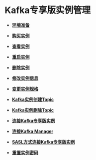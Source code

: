 # Kafka专享版实例管理<a name="dms-ug-180604011"></a>

-   **[环境准备](kafka专享版环境准备.md)**  

-   **[购买实例](kafka专享版购买实例.md)**  

-   **[查看实例](kafka专享版查看实例.md)**  

-   **[重启实例](kafka专享版重启实例.md)**  

-   **[删除实例](kafka专享版删除实例.md)**  

-   **[修改实例信息](kafka专享版修改实例信息.md)**  

-   **[变更实例规格](变更实例规格.md)**  

-   **[Kafka实例创建Topic](Kafka实例创建Topic.md)**  

-   **[Kafka实例删除Topic](Kafka实例删除Topic.md)**  

-   **[连接Kafka专享版实例](连接Kafka专享版实例.md)**  

-   **[连接Kafka Manager](连接Kafka-Manager.md)**  

-   **[SASL方式连接Kafka专享版实例](SASL方式连接Kafka专享版实例.md)**  

-   **[重置实例密码](kafka专享版重置实例密码.md)**  


